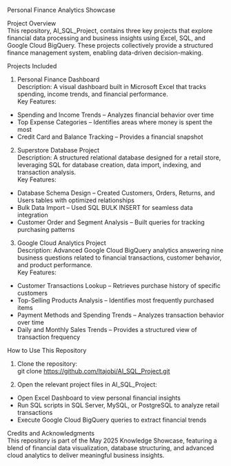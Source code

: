 Personal Finance Analytics Showcase  

Project Overview  
This repository, AI_SQL_Project, contains three key projects that explore financial data processing and business insights using Excel, SQL, and Google Cloud BigQuery. These projects collectively provide a structured finance management system, enabling data-driven decision-making.  

Projects Included  

1. Personal Finance Dashboard  
Description: A visual dashboard built in Microsoft Excel that tracks spending, income trends, and financial performance.  
Key Features:  
- Spending and Income Trends – Analyzes financial behavior over time  
- Top Expense Categories – Identifies areas where money is spent the most  
- Credit Card and Balance Tracking – Provides a financial snapshot  

2. Superstore Database Project  
Description: A structured relational database designed for a retail store, leveraging SQL for database creation, data import, indexing, and transaction analysis.  
Key Features:  
- Database Schema Design – Created Customers, Orders, Returns, and Users tables with optimized relationships  
- Bulk Data Import – Used SQL BULK INSERT for seamless data integration  
- Customer Order and Segment Analysis – Built queries for tracking purchasing patterns  

3. Google Cloud Analytics Project  
Description: Advanced Google Cloud BigQuery analytics answering nine business questions related to financial transactions, customer behavior, and product performance.  
Key Features:  
- Customer Transactions Lookup – Retrieves purchase history of specific customers  
- Top-Selling Products Analysis – Identifies most frequently purchased items  
- Payment Methods and Spending Trends – Analyzes transaction behavior over time  
- Daily and Monthly Sales Trends – Provides a structured view of transaction frequency  

How to Use This Repository  
1. Clone the repository:  
git clone https://github.com/Itajobi/AI_SQL_Project.git  

2. Open the relevant project files in AI_SQL_Project:  
- Open Excel Dashboard to view personal financial insights  
- Run SQL scripts in SQL Server, MySQL, or PostgreSQL to analyze retail transactions  
- Execute Google Cloud BigQuery queries to extract financial trends  

Credits and Acknowledgments  
This repository is part of the May 2025 Knowledge Showcase, featuring a blend of financial data visualization, database structuring, and advanced cloud analytics to deliver meaningful business insights.  



